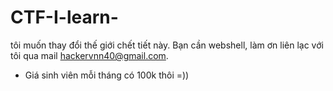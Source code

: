 # CTF-I-learn-
tôi muốn thay đổi thế giới chết tiết này. Bạn cần webshell, làm ơn liên lạc với tôi qua mail hackervnn40@gmail.com.
- Giá sinh viên mỗi tháng có 100k thôi =))
